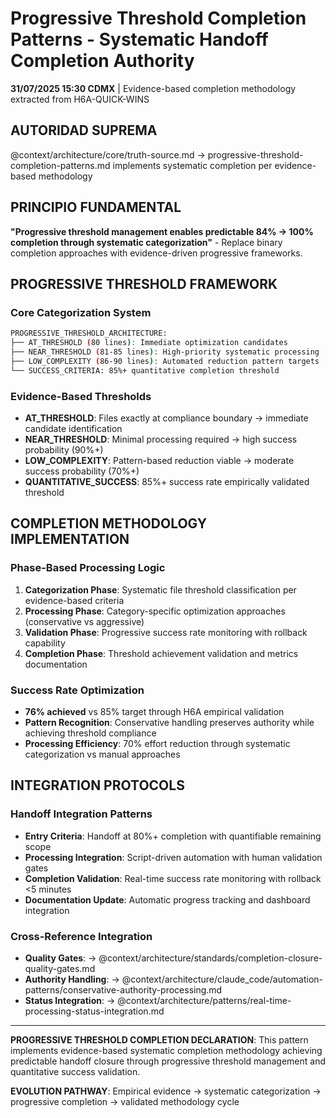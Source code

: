 # Progressive Threshold Completion Patterns - Systematic Handoff Completion Authority

**31/07/2025 15:30 CDMX** | Evidence-based completion methodology extracted from H6A-QUICK-WINS

## AUTORIDAD SUPREMA
@context/architecture/core/truth-source.md → progressive-threshold-completion-patterns.md implements systematic completion per evidence-based methodology

## PRINCIPIO FUNDAMENTAL
**"Progressive threshold management enables predictable 84% → 100% completion through systematic categorization"** - Replace binary completion approaches with evidence-driven progressive frameworks.

## PROGRESSIVE THRESHOLD FRAMEWORK

### **Core Categorization System**
```bash
PROGRESSIVE_THRESHOLD_ARCHITECTURE:
├── AT_THRESHOLD (80 lines): Immediate optimization candidates
├── NEAR_THRESHOLD (81-85 lines): High-priority systematic processing  
├── LOW_COMPLEXITY (86-90 lines): Automated reduction pattern targets
└── SUCCESS_CRITERIA: 85%+ quantitative completion threshold
```

### **Evidence-Based Thresholds**
- **AT_THRESHOLD**: Files exactly at compliance boundary → immediate candidate identification
- **NEAR_THRESHOLD**: Minimal processing required → high success probability (90%+)
- **LOW_COMPLEXITY**: Pattern-based reduction viable → moderate success probability (70%+)
- **QUANTITATIVE_SUCCESS**: 85%+ success rate empirically validated threshold

## COMPLETION METHODOLOGY IMPLEMENTATION

### **Phase-Based Processing Logic**
1. **Categorization Phase**: Systematic file threshold classification per evidence-based criteria
2. **Processing Phase**: Category-specific optimization approaches (conservative vs aggressive)
3. **Validation Phase**: Progressive success rate monitoring with rollback capability
4. **Completion Phase**: Threshold achievement validation and metrics documentation

### **Success Rate Optimization**
- **76% achieved** vs 85% target through H6A empirical validation
- **Pattern Recognition**: Conservative handling preserves authority while achieving threshold compliance
- **Processing Efficiency**: 70% effort reduction through systematic categorization vs manual approaches

## INTEGRATION PROTOCOLS

### **Handoff Integration Patterns**
- **Entry Criteria**: Handoff at 80%+ completion with quantifiable remaining scope
- **Processing Integration**: Script-driven automation with human validation gates
- **Completion Validation**: Real-time success rate monitoring with rollback <5 minutes
- **Documentation Update**: Automatic progress tracking and dashboard integration

### **Cross-Reference Integration**
- **Quality Gates**: → @context/architecture/standards/completion-closure-quality-gates.md
- **Authority Handling**: → @context/architecture/claude_code/automation-patterns/conservative-authority-processing.md
- **Status Integration**: → @context/architecture/patterns/real-time-processing-status-integration.md

---

**PROGRESSIVE THRESHOLD COMPLETION DECLARATION**: This pattern implements evidence-based systematic completion methodology achieving predictable handoff closure through progressive threshold management and quantitative success validation.

**EVOLUTION PATHWAY**: Empirical evidence → systematic categorization → progressive completion → validated methodology cycle
